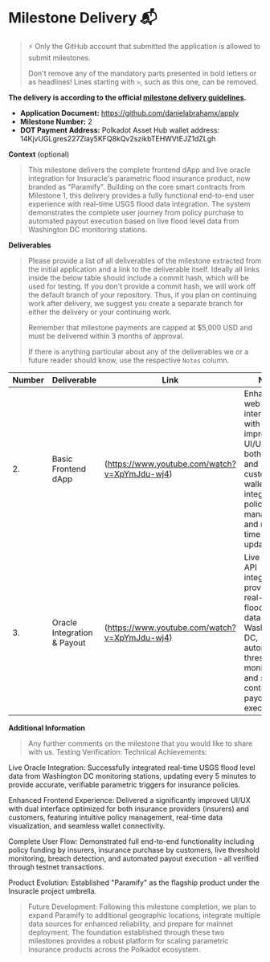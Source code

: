 
# Milestone Delivery 📬

> ⚡ Only the GitHub account that submitted the application is allowed to submit milestones. 
> 
> Don't remove any of the mandatory parts presented in bold letters or as headlines! Lines starting with `>`, such as this one, can be removed.

**The delivery is according to the official [milestone delivery guidelines](https://github.com/Polkadot-Fast-Grants/delivery/blob/master/delivery-guidelines.md).**  

* **Application Document:** https://github.com/danielabrahamx/apply
* **Milestone Number:**  2
* **DOT Payment Address:** Polkadot Asset Hub wallet address: 14KjvUGLgres227Ziay5KFQ8kQv2szikbTEHWVtEJZ1dZLgh

**Context** (optional)
> This milestone delivers the complete frontend dApp and live oracle integration for Insuracle's parametric flood insurance product, now branded as "Paramify". Building on the core smart contracts from Milestone 1, this delivery provides a fully functional end-to-end user experience with real-time USGS flood data integration. The system demonstrates the complete user journey from policy purchase to automated payout execution based on live flood level data from Washington DC monitoring stations.

**Deliverables**
> Please provide a list of all deliverables of the milestone extracted from the initial application and a link to the deliverable itself. Ideally all links inside the below table should include a commit hash, which will be used for testing. If you don't provide a commit hash, we will work off the default branch of your repository. Thus, if you plan on continuing work after delivery, we suggest you create a separate branch for either the delivery or your continuing work.
> 
> Remember that milestone payments are capped at $5,000 USD and must be delivered within 3 months of approval.
> 
> If there is anything particular about any of the deliverables we or a future reader should know, use the respective `Notes` column.

| Number | Deliverable | Link | Notes |
| ------------- | ------------- | ------------- |------------- |
| 2. | Basic Frontend dApp |(https://www.youtube.com/watch?v=XpYmJdu-wj4)| Enhanced web interface with improved UI/UX for both insurers and customers, wallet integration, policy management, and real-time status updates| 
| 3.  | Oracle Integration & Payout |(https://www.youtube.com/watch?v=XpYmJdu-wj4)| Live USGS API integration providing real-time flood level data from Washington DC, automated threshold monitoring, and smart contract payout execution |


**Additional Information**
> Any further comments on the milestone that you would like to share with us.
> Testing Verification:
Technical Achievements:

Live Oracle Integration: Successfully integrated real-time USGS flood level data from Washington DC monitoring stations, updating every 5 minutes to provide accurate, verifiable parametric triggers for insurance policies.

Enhanced Frontend Experience: Delivered a significantly improved UI/UX with dual interface optimized for both insurance providers (insurers) and customers, featuring intuitive policy management, real-time data visualization, and seamless wallet connectivity.

Complete User Flow: Demonstrated full end-to-end functionality including policy funding by insurers, insurance purchase by customers, live threshold monitoring, breach detection, and automated payout execution - all verified through testnet transactions.

Product Evolution: Established "Paramify" as the flagship product under the Insuracle project umbrella.

> Future Development:
Following this milestone completion, we plan to expand Paramify to additional geographic locations, integrate multiple data sources for enhanced reliability, and prepare for mainnet deployment. The foundation established through these two milestones provides a robust platform for scaling parametric insurance products across the Polkadot ecosystem.
